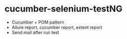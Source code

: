 # cucumber-selenium-testNG
- Cucumber + POM pattern
- Allure report, cucumber report, extent report
- Send mail after run test
